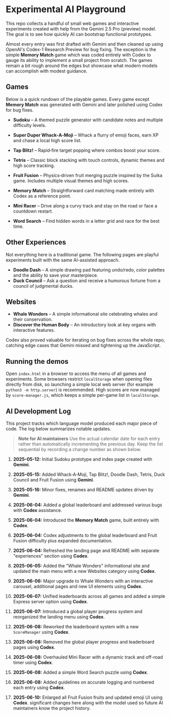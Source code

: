 # Experimental AI Playground

This repo collects a handful of small web games and interactive experiments
created with help from the Gemini 2.5 Pro (preview) model. The goal is to see
how quickly AI can bootstrap functional prototypes.

Almost every entry was first drafted with Gemini and then cleaned up using
OpenAI's Codex-1 Research Preview for bug fixing. The exception is the simple
**Memory Match** game which was coded entirely with Codex to gauge its ability
to implement a small project from scratch. The games remain a bit rough around
the edges but showcase what modern models can accomplish with modest guidance.

## Games

Below is a quick rundown of the playable games. Every game except **Memory
Match** was generated with Gemini and later polished using Codex for bug fixes.

- **Sudoku** – A themed puzzle generator with candidate notes and multiple
  difficulty levels.
- **Super Duper Whack‑A‑Moji** – Whack a flurry of emoji faces, earn XP and
  chase a local high score list.
- **Tap Blitz!** – Rapid‑fire target popping where combos boost your score.
- **Tetris** – Classic block stacking with touch controls, dynamic themes and
  high score tracking.
- **Fruit Fusion** – Physics‑driven fruit merging puzzle inspired by the Suika
  game. Includes multiple visual themes and high scores.
- **Memory Match** – Straightforward card matching made entirely with Codex as
  a reference point.

- **Mini Racer** – Drive along a curvy track and stay on the road or face a countdown restart.
- **Word Search** – Find hidden words in a letter grid and race for the best time.
## Other Experiences

Not everything here is a traditional game. The following pages are playful
experiments built with the same AI-assisted approach.

- **Doodle Dash** – A simple drawing pad featuring undo/redo, color palettes
  and the ability to save your masterpiece.
- **Duck Council** – Ask a question and receive a humorous fortune from a
  council of judgmental ducks.

## Websites

- **Whale Wonders** – A simple informational site celebrating whales and their conservation.
- **Discover the Human Body** – An introductory look at key organs with interactive features.

Codex also proved valuable for iterating on bug fixes across the whole repo,
catching edge cases that Gemini missed and tightening up the JavaScript.

## Running the demos

Open `index.html` in a browser to access the menu of all games and experiments.
Some browsers restrict `localStorage` when opening files directly from disk, so
launching a simple local web server (for example `python3 -m http.server`) is
recommended.
High scores are now managed by `score-manager.js`, which keeps a simple per-game list in `localStorage`.
## AI Development Log

This project tracks which language model produced each major piece of code. The log below summarizes notable updates.

> **Note for AI maintainers**
> Use the actual calendar date for each entry rather than automatically incrementing the previous day. Keep the list sequential by recording a change number as shown below.

1. **2025-05-12:** Initial Sudoku prototype and index page created with **Gemini**.
2. **2025-05-15:** Added Whack‑A‑Moji, Tap Blitz!, Doodle Dash, Tetris, Duck Council and Fruit Fusion using **Gemini**.
3. **2025-05-16:** Minor fixes, renames and README updates driven by **Gemini**.
4. **2025-06-04:** Added a global leaderboard and addressed various bugs with **Codex** assistance.
5. **2025-06-04:** Introduced the **Memory Match** game, built entirely with **Codex**.
6. **2025-06-04:** Codex adjustments to the global leaderboard and Fruit Fusion difficulty plus expanded documentation.

7. **2025-06-04:** Refreshed the landing page and README with separate
  "experiences" section using **Codex**.

8. **2025-06-05:** Added the "Whale Wonders" informational site and updated the
  main menu with a new Websites category using **Codex**.
9. **2025-06-06:** Major upgrade to Whale Wonders with an interactive carousel, additional pages and new UI elements using **Codex**.
10. **2025-06-07:** Unified leaderboards across all games and added a simple
  Express server option using **Codex**.
11. **2025-06-07:** Introduced a global player progress system and reorganized the
  landing menu using **Codex**.

12. **2025-06-08:** Reworked the leaderboard system with a new `ScoreManager` using **Codex**.
13. **2025-06-08:** Removed the global player progress and leaderboard pages using **Codex**.
14. **2025-06-08:** Overhauled Mini Racer with a dynamic track and off-road timer using **Codex**.
15. **2025-06-08:** Added a simple Word Search puzzle using **Codex**.
16. **2025-06-08:** Added guidelines on accurate logging and numbered each entry using **Codex**.
17. **2025-06-10:** Enlarged all Fruit Fusion fruits and updated emoji UI using **Codex**.
 significant changes here along with the model used so future AI maintainers know the project history.

